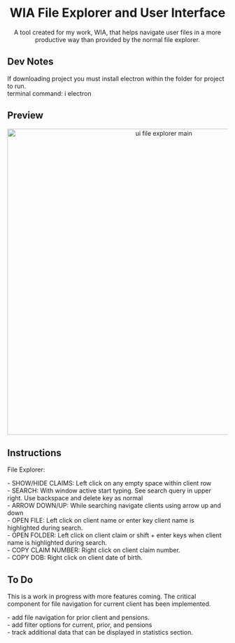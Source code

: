 
<h1 align="center">WIA File Explorer and User Interface</h1>

<p align="center">
  A tool created for my work, WIA, that helps navigate user files in a more productive way than provided by the normal file explorer. 
</p>

##  Dev Notes
<p>
  If downloading project you must install electron within the folder for project to run.<br>
  terminal command: i electron
</p>

## Preview
<p align="center">
  <img width="700" align="center" src="" alt="ui file explorer main"/>


##  Instructions
<p>
  File Explorer:
</p>
<p>
  - SHOW/HIDE CLAIMS: Left click on any empty space within client row<br>
  - SEARCH: With window active start typing. See search query in upper right. Use backspace and delete key as normal<br>
  - ARROW DOWN/UP: While searching navigate clients using arrow up and down<br>
  - OPEN FILE: Left click on client name or enter key client name is highlighted during search.<br>
  - OPEN FOLDER: Left click on client claim or shift + enter keys when client name is highlighted during search.<br>
  - COPY CLAIM NUMBER: Right click on client claim number.<br>
  - COPY DOB: Right click on client date of birth.<br>
</p>


## To Do
<p>
  This is a work in progress with more features coming. The critical component for file navigation for current client has been implemented.  
</p>
<p>
  - add file navigation for prior client and pensions. <br>
  - add filter options for current, prior, and pensions <br>
   - track additional data that can be displayed in statistics section. 
</p>

